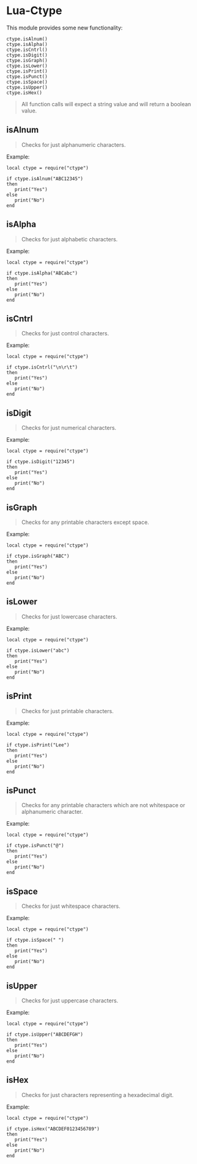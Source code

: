 # Lua-Ctype

This module provides some new functionality:

    ctype.isAlnum()
    ctype.isAlpha()
    ctype.isCntrl()
    ctype.isDigit()
    ctype.isGraph()
    ctype.isLower()
    ctype.isPrint()
    ctype.isPunct()
    ctype.isSpace()
    ctype.isUpper()
    ctype.isHex()

> All function calls will expect a string value and will return a boolean value.

## isAlnum

> Checks for just alphanumeric characters.

Example:

```
local ctype = require("ctype")

if ctype.isAlnum("ABC12345")
then
   print("Yes")
else
   print("No")
end
```

## isAlpha

> Checks for just alphabetic characters.

Example:

```
local ctype = require("ctype")

if ctype.isAlpha("ABCabc")
then
   print("Yes")
else
   print("No")
end
```

## isCntrl

> Checks for just control characters.

Example:

```
local ctype = require("ctype")

if ctype.isCntrl("\n\r\t")
then
   print("Yes")
else
   print("No")
end
```

## isDigit

> Checks for just numerical characters.

Example:

```
local ctype = require("ctype")

if ctype.isDigit("12345")
then
   print("Yes")
else
   print("No")
end
```

## isGraph

> Checks for any printable characters except space.

Example:

```
local ctype = require("ctype")

if ctype.isGraph("ABC")
then
   print("Yes")
else
   print("No")
end
```

## isLower

> Checks for just lowercase characters.

Example:

```
local ctype = require("ctype")

if ctype.isLower("abc")
then
   print("Yes")
else
   print("No")
end
```

## isPrint

> Checks for just printable characters.

Example:

```
local ctype = require("ctype")

if ctype.isPrint("Lee")
then
   print("Yes")
else
   print("No")
end
```

## isPunct

>  Checks for any printable characters which are not whitespace or alphanumeric character.

Example:

```
local ctype = require("ctype")

if ctype.isPunct("@")
then
   print("Yes")
else
   print("No")
end
```

## isSpace

> Checks for just whitespace characters.

Example:

```
local ctype = require("ctype")

if ctype.isSpace(" ")
then
   print("Yes")
else
   print("No")
end
```

## isUpper

> Checks for just uppercase characters.

Example:

```
local ctype = require("ctype")

if ctype.isUpper("ABCDEFGH")
then
   print("Yes")
else
   print("No")
end
```

## isHex

> Checks for just characters representing a hexadecimal digit.

Example:

```
local ctype = require("ctype")

if ctype.isHex("ABCDEF0123456789")
then
   print("Yes")
else
   print("No")
end
```
